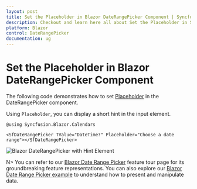 ```yaml
---
layout: post
title: Set the Placeholder in Blazor DateRangePicker Component | Syncfusion
description: Checkout and learn here all about Set the Placeholder in Syncfusion Blazor DateRangePicker component and more.
platform: Blazor
control: DateRangePicker
documentation: ug
---
```


# Set the Placeholder in Blazor DateRangePicker Component

The following code demonstrates how to set [Placeholder](https://help.syncfusion.com/cr/blazor/Syncfusion.Blazor.Calendars.SfDateRangePicker-1.html#Syncfusion_Blazor_Calendars_SfDateRangePicker_1_Placeholder) in the DateRangePicker component.

Using `Placeholder`, you can display a short hint in the input element.

```cshtml
@using Syncfusion.Blazor.Calendars

<SfDateRangePicker TValue="DateTime?" Placeholder="Choose a date range"></SfDateRangePicker>
```


![Blazor DateRangePicker with Hint Element](../images/blazor-daterangepicker-hint-element.png)

N> You can refer to our [Blazor Date Range Picker](https://www.syncfusion.com/blazor-components/blazor-daterangepicker) feature tour page for its groundbreaking feature representations. You can also explore our [Blazor Date Range Picker example](https://blazor.syncfusion.com/demos/daterangepicker/default-functionalities?theme=bootstrap5) to understand how to present and manipulate data.